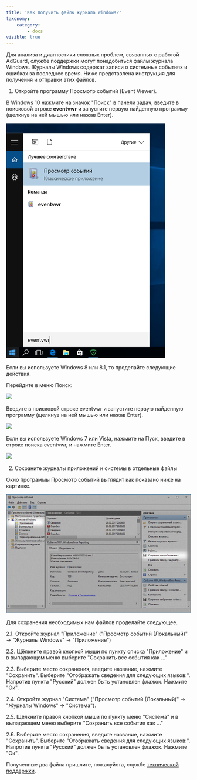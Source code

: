 ```yaml
---
title: 'Как получить файлы журнала Windows?'
taxonomy:
    category:
        - docs
visible: true
---
```


Для анализа и диагностики сложных проблем, связанных с работой AdGuard, службе поддержки могут понадобиться файлы журнала Windows. Журналы Windows содержат записи о системных событиях и ошибках за последнее время. Ниже представлена инструкция для получения и отправки этих файлов.

1. Откройте программу Просмотр событий (Event Viewer).

В Windows 10 нажмите на значок "Поиск" в панели задач, введите  в поисковой строке **eventvwr** и запустите первую найденную программу (щелкнув на ней мышью или нажав Enter).

![](eventvwr.png)

Если вы используете Windows 8 или 8.1, то проделайте следующие действия.

Перейдите в меню Поиск:

![](https://i.imgur.com/qJ10VR6.png)

Введите в поисковой строке eventvwr и запустите первую найденную программу (щелкнув на ней мышью или нажав Enter).

![](https://i.imgur.com/0KulZwA.png)

Если вы используете Windows 7 или Vista, нажмите на Пуск, введите в строке поиска eventvwr, и нажмите Enter.

![](https://i.imgur.com/jwOldkd.png)

2. Сохраните журналы приложений и системы в отдельные файлы

Окно программы Просмотр событий выглядит как показано ниже на картинке.

![](win_log_ru.png?cropResize=700,500)

Для сохранения необходимых нам файлов проделайте следующее.

2.1. Откройте журнал "Приложение" ("Просмотр событий (Локальный)" -> "Журналы Windows" -> "Приложение")

2.2. Щёлкните правой кнопкой мыши по пункту списка "Приложение" и в выпадающем меню выберите "Сохранить все события как ..."

2.3. Выберите место сохранения, введите название, нажмите "Сохранить". Выберите "Отображать сведения для следующих языков:". Напротив пункта "Русский" должен быть установлен флажок. Нажмите "Ок".

2.4. Откройте журнал "Система" ("Просмотр событий (Локальный)" -> "Журналы Windows" -> "Система").

2.5. Щёлкните правой кнопкой мыши по пункту меню "Система" и в выпадающем меню выберите "Сохранить все события как ..."

2.6. Выберите место сохранения, введите название, нажмите "Сохранить". Выберите "Отображать сведения для следующих языков:".  Напротив пункта "Русский" должен быть установлен флажок. Нажмите "Ок".

Полученные два файла пришлите, пожалуйста, службе [технической поддержки](mailto:support@adguard.com).